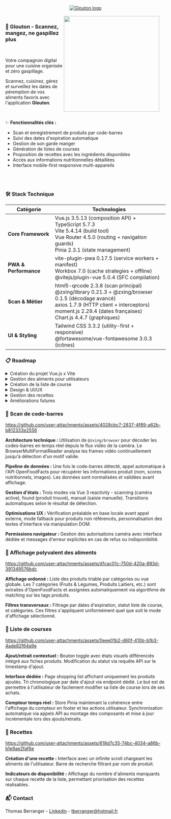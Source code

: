 <div align="center">
  <a href="https://glouton-1.web.app">
      <img src="https://github.com/ThomasBerranger/Glouton-Front/assets/15357887/0e3494c1-36f9-492d-be39-586d18905de7" alt="Glouton logo" title="Glouton" />
  </a>
</div>

<br>

<img src="https://github.com/user-attachments/assets/d08c6b74-380e-40fa-ba62-1a07cb9051ff" width="300" align="right" style="margin-right: 20px;" />

### 🍏 Glouton - Scannez, mangez, ne gaspillez plus

<br>

Votre compagnon digital pour une cuisine organisée et zéro gaspillage.

Scannez, cuisinez, gérez et surveillez les dates de péremption de vos aliments favoris avec l'application **Glouton**.

<br>

✨ **Fonctionnalités clés :**
- Scan et enregistrement de produits par code-barres
- Suivi des dates d'expiration automatique
- Gestion de son garde manger
- Génération de listes de courses
- Proposition de recettes avec les ingrédients disponibles
- Accès aux informations nutritionnelles détaillées
- Interface mobile-first responsive multi-appareils

<br>
<br clear="left" />

### 🛠 Stack Technique 

| Catégorie | Technologies |
|-----------|--------------|
| **Core Framework** | Vue.js 3.5.13 (composition API) + TypeScript 5.7.3<br>Vite 5.4.14 (build tool)<br>Vue Router 4.5.0 (routing + navigation guards)<br>Pinia 2.3.1 (state management) |
| **PWA & Performance** | vite-plugin-pwa 0.17.5 (service workers + manifest)<br>Workbox 7.0 (cache strategies + offline)<br>@vitejs/plugin-vue 5.0.4 (SFC compilation) |
| **Scan & Métier** | html5-qrcode 2.3.8 (scan principal)<br>@zxing/library 0.21.3 + @zxing/browser 0.1.5 (décodage avancé)<br>axios 1.7.9 (HTTP client + interceptors)<br>moment.js 2.29.4 (dates françaises)<br>Chart.js 4.4.7 (graphiques) |
| **UI & Styling** | Tailwind CSS 3.3.2 (utility-first + responsive)<br>@fortawesome/vue-fontawesome 3.0.3 (icônes) |

### 📋 Roadmap

<details>
  <summary>Création du projet Vue.js x Vite</summary><br>
  Configuration PWA complète (service workers, manifest)<br>
  Création des premières interfaces responsive avec le framework CSS Tailwind<br>
  Intégration de FontAwesome et des icons nécessaires
</details>

<details>
  <summary>Gestion des aliments pour utilisateurs</summary><br>
  Utilisation de token JWT et protection des routes<br>
  Intégration du scan de code-barres<br>
  Recherche de donneés sur l'api OpenFoodFact<br>
  Création d'un composant datepicker polyvalent<br>
  Enregistrement d'un produit lié à l'utiliasteur connecté (POST)<br> 
  Affichage de la liste des produits liés à l'utilisateur connecté (GET collection)<br>
  Modification des informations liées à un produit sélectionné (GET & PATCH)<br>
  Affichage des données nutritionnelles<br>
  Création d'un modale de confirmation polyvalente<br>
  Suppression d'un produit après validation (DELETE)<br>
</details>

<details>
  <summary>Création de la liste de course</summary><br>
  Affichage des produits liés à l'utilisateur et ajoutés à la liste de course (GET collection)<br>
  Ajout d'un bouton sur les produits afin de les ajouter / retirer à la liste de course (PATCH)<br>
  Affichage du nombre de produit sur la liste depuis le Footer (GET collection)<br>
</details>

<details>
  <summary>Design & UI/UX</summary><br>
  Customisation de la Homepage (affichage des produits bientôt périmés et des futures recettes)<br>
  Création d'une interface polyvalentes affichant tous les produits enregistrés (GET collection)<br>
  Création de plusieurs modes d'affichage<br>
</details>

<details>
  <summary>Gestion des recettes</summary><br>
  Création de recette depuis une interface permettant d'ajouter les produits concernés et les informations nécessaires (POST)<br>
  Affichage sur la Homepage des recettes en fonction des aliments requis (GET collection)<br>
  Affichage de la liste (GET collection)<br>
  Suppression après confirmation d'une recette (DELETE)
</details>

<details>
  <summary>Améliorations futures</summary><br>
  Proposition de recette par une IA en fonction des produits présents<br>
  Connexion aux APIs de supermarché pour faciliter la commande d'aliments<br>
  Notifications Push en cas de risque de gaspillage<br>
  Gamification de l'application<br>
  Analyse des dépenses personnelles<br>
  Partage de recettes entre utilisateurs<br>
  Alternatives santé pour éviter les produits trop transformé et non écologique<br>
</details>

### 📱 Scan de code-barres

https://github.com/user-attachments/assets/4028cbc7-2837-4f89-a62b-b812333e2556

**Architecture technique :** Utilisation de `@zxing/browser` pour décoder les codes-barres en temps réel depuis le flux vidéo de la caméra. Le BrowserMultiFormatReader analyse les frames vidéo continuellement jusqu'à détection d'un motif valide.

**Pipeline de données :** Une fois le code-barres détecté, appel automatique à l'API OpenFoodFacts pour récupérer les informations produit (nom, scores nutritionnels, images). Les données sont normalisées et validées avant affichage.

**Gestion d'états :** Trois modes via Vue 3 reactivity - scanning (caméra active), found (produit trouvé), manual (saisie manuelle). Transitions automatiques selon le résultat de détection.

**Optimisations UX :** Vérification préalable en base locale avant appel externe, mode fallback pour produits non référencés, personnalisation des textes d'interface via manipulation DOM.

**Permissions navigateur :** Gestion des autorisations caméra avec interface dédiée et messages d'erreur explicites en cas de refus ou indisponibilité.

### 📱 Affichage polyvalent des aliments

https://github.com/user-attachments/assets/d1cac01c-750d-420a-883d-391349576bdc

**Affichage ordonné :** Liste des produits triable par catégories ou vue globale. Les 7 catégories (Fruits & Légumes, Produits Laitiers, etc.) sont extraites d'OpenFoodFacts et assignées automatiquement via algorithme de matching sur les tags produits.

**Filtres transversaux :** Filtrage par dates d'expiration, statut liste de course, et catégories. Ces filtres s'appliquent uniformément quel que soit le mode d'affichage sélectionné.

### 📱 Liste de courses

https://github.com/user-attachments/assets/0eee01b2-d60f-410b-b1b3-4ade82f64a9e

**Ajout/retrait contextuel :** Bouton toggle avec états visuels différenciés intégré aux fiches produits. Modification du statut via requête API sur le timestamp d'ajout.

**Interface dédiée :** Page shopping list affichant uniquement les produits ajoutés. Tri chronologique par date d'ajout via endpoint dédié. Le but est de permettre à l'utilisateur de facilement modifier sa liste de course lors de ses achats.

**Compteur temps réel :** Store Pinia maintenant la cohérence entre l'affichage du compteur en footer et les actions utilisateur. Synchronisation automatique via appels API au montage des composants et mise à jour incrémentale lors des ajouts/retraits.

### 📱 Recettes

https://github.com/user-attachments/assets/618d7c35-74bc-4034-a86b-b1e9ae2faf6e

**Création d'une recette :** Interface avec un infinite scroll chargeant les aliments de l'utilisateur. Barre de recherche filtrant par nom de produit.

**Indicateurs de disponibilité :** Affichage du nombre d'aliments manquants sur chaque recette de la liste, permettant priorisation des recettes réalisables.

### 📬 Contact

Thomas Berranger - <a href="https://www.linkedin.com/in/thomas-berranger/">Linkedin</a> - tberranger@hotmail.fr
